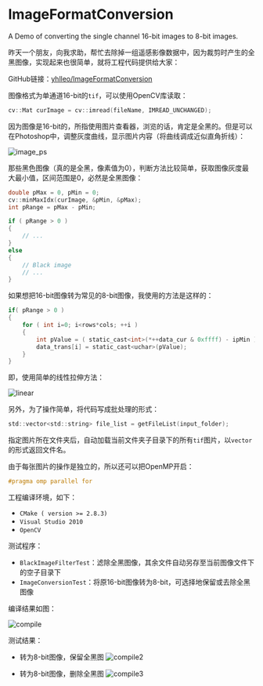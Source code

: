 # ImageFormatConversion
A Demo of converting the single channel 16-bit images to 8-bit images.

昨天一个朋友，向我求助，帮忙去除掉一组遥感影像数据中，因为裁剪时产生的全黑图像，实现起来也很简单，就将工程代码提供给大家：

GitHub链接：[yhlleo/ImageFormatConversion](https://github.com/yhlleo/ImageFormatConversion)

图像格式为单通道16-bit的`tif`，可以使用OpenCV库读取：

```c
cv::Mat curImage = cv::imread(fileName, IMREAD_UNCHANGED);
```

因为图像是16-bit的，所指使用图片查看器，浏览的话，肯定是全黑的。但是可以在Photoshop中，调整灰度曲线，显示图片内容（将曲线调成近似直角折线）：

![image_ps](http://img.blog.csdn.net/20160316134513618)

那些黑色图像（真的是全黑，像素值为0），判断方法比较简单，获取图像灰度最大最小值，区间范围是0，必然是全黑图像：

```c
double pMax = 0, pMin = 0;
cv::minMaxIdx(curImage, &pMin, &pMax);
int pRange = pMax - pMin;

if ( pRange > 0 )
{
    // ...
}
else
{
    // Black image 
    // ...
}
```

如果想把16-bit图像转为常见的8-bit图像，我使用的方法是这样的：

```c
if( pRange > 0 )
{
	for ( int i=0; i<rows*cols; ++i )
	{
		int pValue = ( static_cast<int>(*++data_cur & 0xffff) - ipMin ) * 255 / pRange;
		data_trans[i] = static_cast<uchar>(pValue);
	}
}
```

即，使用简单的线性拉伸方法：

![linear](http://img.blog.csdn.net/20160316144309396)

另外，为了操作简单，将代码写成批处理的形式：

```c
std::vector<std::string> file_list = getFileList(input_folder);
```

指定图片所在文件夹后，自动加载当前文件夹子目录下的所有`tif`图片，以`vector`的形式返回文件名。

由于每张图片的操作是独立的，所以还可以把OpenMP开启：

```c
#pragma omp parallel for
```

工程编译环境，如下：
   
   - `CMake ( version >= 2.8.3)`
   - `Visual Studio 2010`
   - `OpenCV`

测试程序：

 - `BlackImageFilterTest`：滤除全黑图像，其余文件自动另存至当前图像文件下的空子目录下
 - `ImageConversionTest`：将原16-bit图像转为8-bit，可选择地保留或去除全黑图像

编译结果如图：

![compile](http://img.blog.csdn.net/20160316143130017)

测试结果：
 
 - 转为8-bit图像，保留全黑图
![compile2](http://img.blog.csdn.net/20160316143333416)

 - 转为8-bit图像，删除全黑图
![compile3](http://img.blog.csdn.net/20160316143437612)
